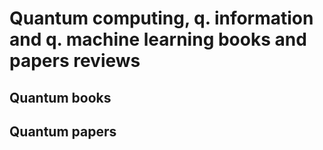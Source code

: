 # Quantum computing, q. information and q. machine learning books and papers reviews



## Quantum books 




## Quantum papers



